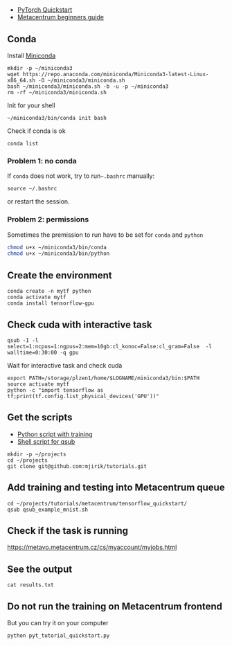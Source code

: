 # 



* [PyTorch Quickstart](https://pytorch.org/tutorials/beginner/basics/quickstart_tutorial.html)
* [Metacentrum beginners guide](https://wiki.metacentrum.cz/wiki/Beginners_guide)


## Conda

Install [Miniconda](https://docs.conda.io/en/latest/miniconda.html)

```shell
mkdir -p ~/miniconda3
wget https://repo.anaconda.com/miniconda/Miniconda3-latest-Linux-x86_64.sh -O ~/miniconda3/miniconda.sh
bash ~/miniconda3/miniconda.sh -b -u -p ~/miniconda3
rm -rf ~/miniconda3/miniconda.sh
```

Init for your shell
```shell
~/miniconda3/bin/conda init bash
```

Check if conda is ok
```shell
conda list
```

### Problem 1: no conda 

If `conda` does not work, try to run`~.bashrc` manually:
```shell
source ~/.bashrc
```
or restart the session.

### Problem 2: permissions

Sometimes the premission to run have to be set for `conda` and `python`

```bash
chmod u+x ~/miniconda3/bin/conda
chmod u+x ~/miniconda3/bin/python
```


## Create the environment

```shell
conda create -n mytf python
conda activate mytf
conda install tensorflow-gpu
```
## Check cuda with interactive task

```shell
qsub -I -l select=1:ncpus=1:ngpus=2:mem=10gb:cl_konoc=False:cl_gram=False  -l walltime=0:30:00 -q gpu
```
Wait for interactive task and check cuda

```shell
export PATH=/storage/plzen1/home/$LOGNAME/miniconda3/bin:$PATH
source activate mytf
python -c "import tensorflow as tf;print(tf.config.list_physical_devices('GPU'))"
```


## Get the scripts

* [Python script with training](https://github.com/mjirik/ZDO/blob/master/examples/pytorch_quickstart/pyt_tutorial_quickstart.py)
* [Shell script for qsub](https://github.com/mjirik/ZDO/blob/master/examples/pytorch_quickstart/qsub_pyt_tutorial_quickstart.sh)

```shell
mkdir -p ~/projects
cd ~/projects
git clone git@github.com:mjirik/tutorials.git
```


## Add training  and testing into Metacentrum queue
```shell
cd ~/projects/tutorials/metacentrum/tensorflow_quickstart/
qsub qsub_example_mnist.sh
```


## Check if the task is running

https://metavo.metacentrum.cz/cs/myaccount/myjobs.html


## See the output

```shell
cat results.txt
```


## Do not run the training on Metacentrum frontend

But you can try it on your computer
```shell
python pyt_tutorial_quickstart.py
```
